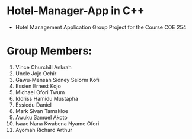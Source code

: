 # Hotel-Manager-App in C++
* Hotel Management Application Group Project for the Course COE 254
# Group Members:
1. Vince Churchill Ankrah
2. Uncle Jojo Ochir
3. Gawu-Mensah Sidney Selorm Kofi
4. Essien Ernest Kojo
5. Michael Ofori Twum
6. Iddriss Hamidu Mustapha
7. Essiedu Daniel
8. Mark Sivan Tamakloe
9. Awuku Samuel Akoto
10. Isaac Nana Kwabena Nyame Ofori
11. Ayomah Richard Arthur

